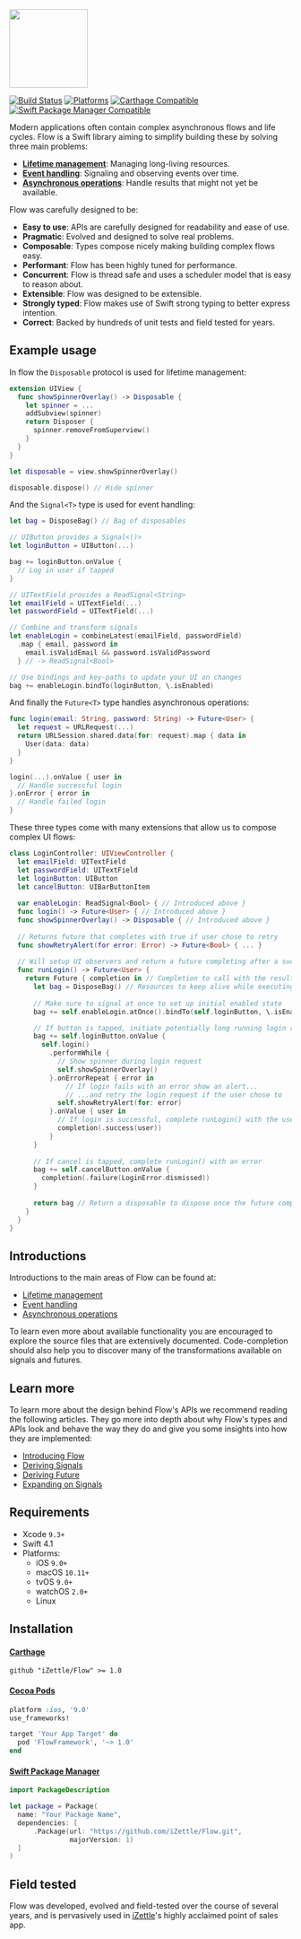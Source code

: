 <img src="https://github.com/iZettle/Flow/blob/master/flow-logo.png?raw=true" height="140px" />

[![Build Status](https://travis-ci.org/iZettle/Flow.svg?branch=master)](https://travis-ci.org/iZettle/Flow)
[![Platforms](https://img.shields.io/badge/platform-%20iOS%20|%20macOS%20|%20tvOS%20|%20linux-gray.svg)](https://img.shields.io/badge/platform-%20iOS%20|%20macOS%20|%20tvOS%20|%20linux-gray.svg)
[![Carthage Compatible](https://img.shields.io/badge/Carthage-compatible-4BC51D.svg?style=flat)](https://github.com/Carthage/Carthage)
[![Swift Package Manager Compatible](https://img.shields.io/badge/SwiftPM-Compatible-brightgreen.svg)](https://github.com/apple/swift-package-manager)

Modern applications often contain complex asynchronous flows and life cycles. Flow is a Swift library aiming to simplify building these by solving three main problems:

- **[Lifetime management](Documentation/LifetimeManagement.md)**: Managing long-living resources.
- **[Event handling](Documentation/Signals.md)**: Signaling and observing events over time.
- **[Asynchronous operations](Documentation/Futures.md)**: Handle results that might not yet be available.

Flow was carefully designed to be:

- **Easy to use**: APIs are carefully designed for readability and ease of use.
- **Pragmatic**: Evolved and designed to solve real problems.
- **Composable**: Types compose nicely making building complex flows easy.
- **Performant**: Flow has been highly tuned for performance.
- **Concurrent**: Flow is thread safe and uses a scheduler model that is easy to reason about.
- **Extensible**: Flow was designed to be extensible.
- **Strongly typed**: Flow makes use of Swift strong typing to better express intention.
- **Correct**: Backed by hundreds of unit tests and field tested for years.

## Example usage

In flow the `Disposable` protocol is used for lifetime management:

```swift
extension UIView {
  func showSpinnerOverlay() -> Disposable { 
    let spinner = ...
    addSubview(spinner)
    return Disposer {
      spinner.removeFromSuperview()
    }
  }
}

let disposable = view.showSpinnerOverlay()

disposable.dispose() // Hide spinner
```

And the `Signal<T>` type is used for event handling:

```swift
let bag = DisposeBag() // Bag of disposables

// UIButton provides a Signal<()>
let loginButton = UIButton(...)

bag += loginButton.onValue { 
  // Log in user if tapped
}

// UITextField provides a ReadSignal<String>
let emailField = UITextField(...)
let passwordField = UITextField(...)

// Combine and transform signals
let enableLogin = combineLatest(emailField, passwordField)
  .map { email, password in
    email.isValidEmail && password.isValidPassword
  } // -> ReadSignal<Bool>

// Use bindings and key-paths to update your UI on changes
bag += enableLogin.bindTo(loginButton, \.isEnabled)
```

And finally the `Future<T>` type handles asynchronous operations:

```swift
func login(email: String, password: String) -> Future<User> {
  let request = URLRequest(...)
  return URLSession.shared.data(for: request).map { data in
    User(data: data)
  }
}

login(...).onValue { user in
  // Handle successful login
}.onError { error in
  // Handle failed login
}
```

These three types come with many extensions that allow us to compose complex UI flows:

```swift
class LoginController: UIViewController {
  let emailField: UITextField
  let passwordField: UITextField
  let loginButton: UIButton 
  let cancelButton: UIBarButtonItem 
  
  var enableLogin: ReadSignal<Bool> { // Introduced above }
  func login() -> Future<User> { // Introduced above }
  func showSpinnerOverlay() -> Disposable { // Introduced above }
  
  // Returns future that completes with true if user chose to retry
  func showRetryAlert(for error: Error) -> Future<Bool> { ... }
  
  // Will setup UI observers and return a future completing after a successful login 
  func runLogin() -> Future<User> {
    return Future { completion in // Completion to call with the result  
      let bag = DisposeBag() // Resources to keep alive while executing 
         
      // Make sure to signal at once to set up initial enabled state
      bag += self.enableLogin.atOnce().bindTo(self.loginButton, \.isEnabled)  

      // If button is tapped, initiate potentially long running login request
      bag += self.loginButton.onValue {
        self.login()
          .performWhile { 
            // Show spinner during login request
            self.showSpinnerOverlay() 
          }.onErrorRepeat { error in
	          // If login fails with an error show an alert...
	          // ...and retry the login request if the user chose to
            self.showRetryAlert(for: error)
          }.onValue { user in
            // If login is successful, complete runLogin() with the user
            completion(.success(user))
          }
      }
      
      // If cancel is tapped, complete runLogin() with an error
      bag += self.cancelButton.onValue { 
        completion(.failure(LoginError.dismissed))
      }
      
      return bag // Return a disposable to dispose once the future completes
    }
  }
}
```

## Introductions

Introductions to the main areas of Flow can be found at:

- [Lifetime management](Documentation/LifetimeManagement.md)
- [Event handling](Documentation/Signals.md)
- [Asynchronous operations](Documentation/Futures.md)

To learn even more about available functionality you are encouraged to explore the source files that are extensively documented. Code-completion should also help you to discover many of the transformations available on signals and futures. 

## Learn more

To learn more about the design behind Flow's APIs we recommend reading the following articles. They go more into depth about why Flow's types and APIs look and behave the way they do and give you some insights into how they are implemented:

- [Introducing Flow](https://medium.com/izettle-engineering/introducing-flow-42de51988aea)
- [Deriving Signals](https://medium.com/izettle-engineering/deriving-signal-2adb8687e9bf)
- [Deriving Future](https://medium.com/izettle-engineering/deriving-future-607aea9abdee)
- [Expanding on Signals](https://medium.com/izettle-engineering/expanding-on-signals-ad25daee4d64)

## Requirements

- Xcode `9.3+`
- Swift 4.1
- Platforms:
  * iOS `9.0+`
  * macOS `10.11+`
  * tvOS `9.0+`
  * watchOS `2.0+`
  * Linux

## Installation

#### [Carthage](https://github.com/Carthage/Carthage)

```shell
github "iZettle/Flow" >= 1.0
```

#### [Cocoa Pods](https://github.com/CocoaPods/CocoaPods)

```ruby
platform :ios, '9.0'
use_frameworks!

target 'Your App Target' do
  pod 'FlowFramework', '~> 1.0'
end
```

#### [Swift Package Manager](https://github.com/apple/swift-package-manager)

```swift
import PackageDescription

let package = Package(
  name: "Your Package Name",
  dependencies: [
      .Package(url: "https://github.com/iZettle/Flow.git",
               majorVersion: 1)
  ]
)
```

## Field tested

Flow was developed, evolved and field-tested over the course of several years, and is pervasively used in [iZettle](https://izettle.com)'s highly acclaimed point of sales app.
